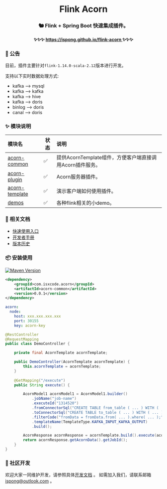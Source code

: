 <h1 align="center">
    Flink Acorn
</h1>

<h3 align="center">
    🐿️ Flink + Spring Boot 快速集成插件。
</h3>

<h4 align="center">
    ✨✨✨ <a href="https://ispong.github.io/flink-acorn" > 
         https://ispong.github.io/flink-acorn
    </a> ✨✨✨
</h4>

### 📢 公告

目前，插件主要针对`flink-1.14.0-scala-2.12`版本进行开发。

支持以下实时数据处理方式:
- kafka --> mysql
- kafka --> kafka
- kafka --> hive
- kafka --> doris
- binlog --> doris
- canal --> doris

### ✨ 模块说明

| 模块名                                                    | 状态                 | 说明                                    |
|:-------------------------------------------------------|--------------------|:--------------------------------------|
| [acorn-common](https://ispong.github.io/flink-acorn)   | :white_check_mark: | 提供AcornTemplate组件，方便客户端直接调用Acorn插件服务。 |
| [acorn-plugin](https://ispong.github.io/flink-acorn)   | :white_check_mark: | Acorn服务器插件。                           |
| [acorn-template](https://ispong.github.io/flink-acorn) | :white_check_mark: | 演示客户端如何使用插件。                          |
| [demos](https://ispong.github.io/flink-acorn)          | :white_check_mark: | 各种flink相关的小demo。                      |

### 📒 相关文档

- [快速使用入口](https://ispong.github.io/flink-acorn/#/zh-cn/start/快速使用)
- [开发者手册](https://ispong.github.io/flink-acorn/#/zh-cn/contributing)
- [版本历史](https://ispong.github.io/flink-acorn/#/zh-cn/changelog)

### 📦 安装使用

[![Maven Version](https://img.shields.io/maven-central/v/com.isxcode.acorn/acorn-common)](https://search.maven.org/artifact/com.isxcode.acorn/acorn-common)

```xml
<dependency>
    <groupId>com.isxcode.acorn</groupId>
    <artifactId>acorn-common</artifactId>
    <version>0.0.1</version>
</dependency>
```

```yaml
acorn:
  node:
    host: xxx.xxx.xxx.xxx
    port: 30155
    key: acorn-key
```

```java
@RestController
@RequestMapping
public class DemoController {

    private final AcornTemplate acornTemplate;

    public DemoController(AcornTemplate acornTemplate) {
        this.acornTemplate = acornTemplate;
    }
    
    @GetMapping("/execute")
    public String execute() {

        AcornModel1 acornModel1 = AcornModel1.builder()
            .jobName("job-name")
            .executeId("1314520")
            .fromConnectorSql("CREATE TABLE from_table ( ... ) WITH ( ... )")
            .toConnectorSql("CREATE TABLE to_table ( ... ) WITH ( ... )")
            .filterCode("fromData = fromData.from( ... ).where( ... );")
            .templateName(TemplateType.KAFKA_INPUT_KAFKA_OUTPUT)
            .build();

        AcornResponse acornResponse = acornTemplate.build().execute(acornModel1);
        return acornResponse.getAcornData().getJobId();
    }
}
```

### 👏 社区开发

欢迎大家一同维护开发，请参照具体[开发文档](https://github.com/ispong/flink-acorn/blob/main/CONTRIBUTING.md) 。
如需加入我们，请联系邮箱 ispong@outlook.com 。
